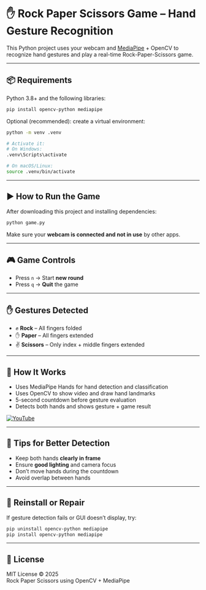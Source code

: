 # ✋ Rock Paper Scissors Game – Hand Gesture Recognition

This Python project uses your webcam and [MediaPipe](https://google.github.io/mediapipe/) + OpenCV to recognize hand gestures and play a real-time Rock-Paper-Scissors game.

---

## 📦 Requirements

Python 3.8+ and the following libraries:

```bash
pip install opencv-python mediapipe
```

Optional (recommended): create a virtual environment:

```bash
python -m venv .venv

# Activate it:
# On Windows:
.venv\Scripts\activate

# On macOS/Linux:
source .venv/bin/activate
```

---

## ▶️ How to Run the Game

After downloading this project and installing dependencies:

```bash
python game.py
```

Make sure your **webcam is connected and not in use** by other apps.

---

## 🎮 Game Controls

- Press `n` → Start **new round**
- Press `q` → **Quit** the game

---

## ✋ Gestures Detected

- ✊ **Rock** – All fingers folded
- ✋ **Paper** – All fingers extended
- ✌️ **Scissors** – Only index + middle fingers extended

---

## 🧠 How It Works

- Uses MediaPipe Hands for hand detection and classification
- Uses OpenCV to show video and draw hand landmarks
- 5-second countdown before gesture evaluation
- Detects both hands and shows gesture + game result

[![YouTube](https://img.youtube.com/vi/EjtIPcfhdtg/hqdefault.jpg)](https://youtu.be/EjtIPcfhdtg)

---

## 📸 Tips for Better Detection

- Keep both hands **clearly in frame**
- Ensure **good lighting** and camera focus
- Don’t move hands during the countdown
- Avoid overlap between hands

---

## 🔄 Reinstall or Repair

If gesture detection fails or GUI doesn’t display, try:

```bash
pip uninstall opencv-python mediapipe
pip install opencv-python mediapipe
```

---

## 📄 License

MIT License © 2025  
Rock Paper Scissors using OpenCV + MediaPipe
